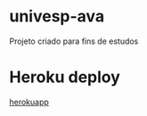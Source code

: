 # univesp-ava
Projeto criado para fins de estudos

# Heroku deploy
[herokuapp](https://univesp-ava.herokuapp.com/)
